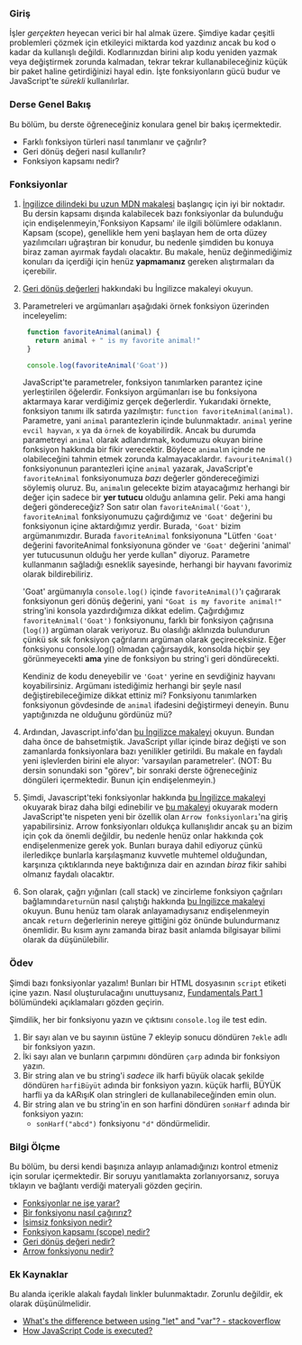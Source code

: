 ### Giriş

İşler _gerçekten_ heyecan verici bir hal almak üzere. Şimdiye kadar çeşitli problemleri çözmek için etkileyici miktarda kod yazdınız ancak bu kod o kadar da kullanışlı değildi. Kodlarınızdan birini alıp kodu yeniden yazmak veya değiştirmek zorunda kalmadan, tekrar tekrar kullanabileceğiniz küçük bir paket haline getirdiğinizi hayal edin. İşte fonksiyonların gücü budur ve JavaScript'te _sürekli_ kullanılırlar.

### Derse Genel Bakış

Bu bölüm, bu derste öğreneceğiniz konulara genel bir bakış içermektedir.

- Farklı fonksiyon türleri nasıl tanımlanır ve çağrılır?
- Geri dönüş değeri nasıl kullanılır?
- Fonksiyon kapsamı nedir?

### Fonksiyonlar

1. [İngilizce dilindeki bu uzun MDN makalesi](https://developer.mozilla.org/en-US/docs/Learn/JavaScript/Building_blocks/Functions) başlangıç için iyi bir noktadır. Bu dersin kapsamı dışında kalabilecek bazı fonksiyonlar da bulunduğu için endişelenmeyin,'Fonksiyon Kapsamı' ile ilgili bölümlere  odaklanın. Kapsam (scope), genellikle hem yeni başlayan hem de orta düzey yazılımcıları uğraştıran bir konudur, bu nedenle şimdiden bu konuya biraz zaman ayırmak faydalı olacaktır. Bu makale, henüz değinmediğimiz konuları da içerdiği için henüz **yapmamanız** gereken alıştırmaları da içerebilir.
2. [Geri dönüş değerleri](https://developer.mozilla.org/en-US/docs/Learn/JavaScript/Building_blocks/Return_values) hakkındaki bu İngilizce makaleyi okuyun.
3. Parametreleri ve argümanları aşağıdaki örnek fonksiyon üzerinden inceleyelim:

    ~~~javascript
     function favoriteAnimal(animal) {
       return animal + " is my favorite animal!"
     }

     console.log(favoriteAnimal('Goat'))
    ~~~

    JavaScript'te parametreler, fonksiyon tanımlarken parantez içine yerleştirilen öğelerdir. Fonksiyon argümanları ise bu fonksiyona aktarmaya karar verdiğimiz gerçek değerlerdir. Yukarıdaki örnekte, fonksiyon tanımı ilk satırda yazılmıştır: `function favoriteAnimal(animal)`. Parametre, yani `animal` parantezlerin içinde bulunmaktadır. `animal` yerine `evcil hayvan`, `x` ya da `örnek` de koyabilirdik. Ancak bu durumda parametreyi `animal` olarak adlandırmak, kodumuzu okuyan birine fonksiyon hakkında bir fikir verecektir. Böylece `animal`ın içinde ne olabileceğini tahmin etmek zorunda kalmayacaklardır. `favouriteAnimal()` fonksiyonunun parantezleri içine `animal` yazarak, JavaScript'e `favoriteAnimal` fonksiyonumuza _bazı_ değerler göndereceğimizi söylemiş oluruz. Bu, `animal`ın gelecekte bizim atayacağımız herhangi bir değer için sadece bir **yer tutucu** olduğu anlamına gelir. Peki ama hangi değeri göndereceğiz?
    Son satır olan `favoriteAnimal('Goat')`, `favoriteAnimal` fonksiyonumuzu çağırdığımız ve `'Goat'` değerini bu fonksiyonun içine aktardığımız yerdir. Burada, `'Goat'` bizim argümanımızdır. Burada `favoriteAnimal` fonksiyonuna "Lütfen `'Goat'` değerini favoriteAnimal fonksiyonuna gönder ve `'Goat'` değerini 'animal' yer tutucusunun olduğu her yerde kullan" diyoruz. Parametre kullanmanın sağladığı esneklik sayesinde, herhangi bir hayvanı favorimiz olarak bildirebiliriz.

    'Goat' argümanıyla `console.log()` içinde `favoriteAnimal()`'ı çağırarak fonksiyonun geri dönüş değerini, yani `"Goat is my favorite animal!"` string'ini konsola yazdırdığımıza dikkat edelim. Çağırdığımız `favoriteAnimal('Goat')` fonksiyonunu, farklı bir fonksiyon çağrısına (`log()`) argüman olarak veriyoruz. Bu olasılığı aklınızda bulundurun çünkü sık sık fonksiyon çağrılarını argüman olarak geçireceksiniz. Eğer fonksiyonu console.log() olmadan çağırsaydık, konsolda hiçbir şey görünmeyecekti **ama** yine de fonksiyon bu string'i geri döndürecekti.

    Kendiniz de kodu deneyebilir ve `'Goat'` yerine en sevdiğiniz hayvanı koyabilirsiniz. Argümanı istediğimiz herhangi bir şeyle nasıl değiştirebileceğimize dikkat ettiniz mi? Fonksiyonu tanımlarken fonksiyonun gövdesinde de `animal` ifadesini değiştirmeyi deneyin. Bunu yaptığınızda ne olduğunu gördünüz mü?

4. Ardından, Javascript.info'dan [bu İngilizce makaleyi](http://javascript.info/function-basics) okuyun. Bundan daha önce de bahsetmiştik. JavaScript yıllar içinde biraz değişti ve son zamanlarda fonksiyonlara bazı yenilikler getirildi. Bu makale en faydalı yeni işlevlerden birini ele alıyor: 'varsayılan parametreler'. \(NOT: Bu dersin sonundaki son "görev", bir sonraki derste öğreneceğiniz döngüleri içermektedir.  Bunun için endişelenmeyin.\)
5. Şimdi, Javascript'teki fonksiyonlar hakkında [bu İngilizce makaleyi](http://javascript.info/function-expressions) okuyarak biraz daha bilgi edinebilir ve [bu makaleyi](http://javascript.info/arrow-functions-basics) okuyarak modern JavaScript'te nispeten yeni bir özellik olan `Arrow fonksiyonları`'na giriş yapabilirsiniz. Arrow fonksiyonları oldukça kullanışlıdır ancak şu an bizim için çok da önemli değildir, bu nedenle henüz onlar hakkında çok endişelenmenize gerek yok. Bunları buraya dahil ediyoruz çünkü ilerledikçe bunlarla karşılaşmanız kuvvetle muhtemel olduğundan, karşınıza çıktıklarında neye baktığınıza dair en azından _biraz_ fikir sahibi olmanız faydalı olacaktır.
6. Son olarak, çağrı yığınları (call stack) ve zincirleme fonksiyon çağrıları bağlamında`return`ün nasıl çalıştığı hakkında [bu İngilizce makaleyi](https://www.javascripttutorial.net/javascript-call-stack/) okuyun. Bunu henüz tam olarak anlayamadıysanız endişelenmeyin ancak `return` değerlerinin nereye gittiğini göz önünde bulundurmanız önemlidir. Bu kısım aynı zamanda biraz basit anlamda bilgisayar bilimi olarak da düşünülebilir.

### Ödev

<div class="lesson-content__panel" markdown="1">

Şimdi bazı fonksiyonlar yazalım!  Bunları bir HTML dosyasının `script` etiketi içine yazın. Nasıl oluşturulacağını unuttuysanız, [Fundamentals Part 1](https://www.theodinproject.com/lessons/foundations-fundamentals-part-1#how-to-run-javascript-code) bölümündeki açıklamaları gözden geçirin.

Şimdilik, her bir fonksiyonu yazın ve çıktısını `console.log` ile test edin.

1. Bir sayı alan ve bu sayının üstüne 7 ekleyip sonucu döndüren `7ekle` adlı bir fonksiyon yazın.
2. İki sayı alan ve bunların çarpımını döndüren `çarp` adında bir fonksiyon yazın.
3. Bir string alan ve bu string'i _sadece_ ilk harfi büyük olacak şekilde döndüren `harfiBüyüt` adında bir fonksiyon yazın.  küçük harfli, BÜYÜK harfli ya da kARışıK olan stringleri de kullanabileceğinden emin olun.
4. Bir string alan ve bu string'in en son harfini döndüren `sonHarf` adında bir fonksiyon yazın:
    - `sonHarf("abcd")` fonksiyonu `"d"` döndürmelidir.

</div>

### Bilgi Ölçme

Bu bölüm, bu dersi kendi başınıza anlayıp anlamadığınızı kontrol etmeniz için sorular içermektedir. Bir soruyu yanıtlamakta zorlanıyorsanız, soruya tıklayın ve bağlantı verdiği materyali gözden geçirin.

- [Fonksiyonlar ne işe yarar?](https://developer.mozilla.org/en-US/docs/Learn/JavaScript/Building_blocks/Functions)
- [Bir fonksiyonu nasıl çağırırız?](https://developer.mozilla.org/en-US/docs/Learn/JavaScript/Building_blocks/Functions#invoking_functions)
- [İsimsiz fonksiyon nedir?](https://developer.mozilla.org/en-US/docs/Learn/JavaScript/Building_blocks/Functions#anonymous_functions_and_arrow_functions)
- [Fonksiyon kapsamı (scope) nedir?](https://developer.mozilla.org/en-US/docs/Learn/JavaScript/Building_blocks/Functions#function_scope_and_conflicts)
- [Geri dönüş değeri nedir?](https://developer.mozilla.org/en-US/docs/Learn/JavaScript/Building_blocks/Return_values)
- [Arrow fonksiyonu nedir?](https://javascript.info/arrow-functions-basics)

### Ek Kaynaklar

Bu alanda içerikle alakalı faydalı linkler bulunmaktadır. Zorunlu değildir, ek olarak düşünülmelidir.

- [What's the difference between using "let" and "var"? - stackoverflow](https://stackoverflow.com/questions/762011/whats-the-difference-between-using-let-and-var#:~:text=The%20main%20difference%20is%20scoping,(hence%20the%20block%20scope))
- [How JavaScript Code is executed?](https://youtu.be/iLWTnMzWtj4)
